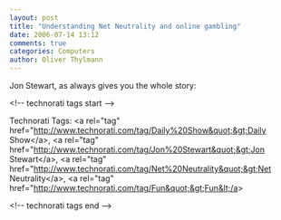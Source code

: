 ```yaml
---
layout: post
title: "Understanding Net Neutrality and online gambling"
date: 2006-07-14 13:12
comments: true
categories: Computers
author: Oliver Thylmann
---
```




Jon Stewart, as always gives you the whole story:

&lt;!-- technorati tags start --&gt;

Technorati Tags: &lt;a rel=&quot;tag&quot; href=&quot;http://www.technorati.com/tag/Daily%20Show&quot;&gt;Daily Show&lt;/a&gt;, &lt;a rel=&quot;tag&quot; href=&quot;http://www.technorati.com/tag/Jon%20Stewart&quot;&gt;Jon Stewart&lt;/a&gt;, &lt;a rel=&quot;tag&quot; href=&quot;http://www.technorati.com/tag/Net%20Neutrality&quot;&gt;Net Neutrality&lt;/a&gt;, &lt;a rel=&quot;tag&quot; href=&quot;http://www.technorati.com/tag/Fun&quot;&gt;Fun&lt;/a&gt;

&lt;!-- technorati tags end --&gt;


